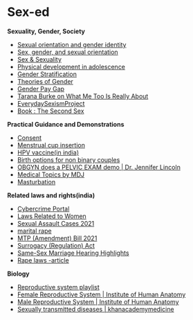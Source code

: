# Sex-ed

<b>Sexuality, Gender, Society</b>

- [Sexual orientation and gender identity](https://youtu.be/xCMmZUu07IQ)
- [Sex, gender, and sexual orientation](https://youtu.be/Hkmsu9Tl7NE)
- [Sex & Sexuality](https://youtu.be/Kqt-_ILgv5c)
- [Physical development in adolescence](https://youtu.be/DWKWjpVsGng)
- [Gender Stratification](https://youtu.be/Yb1_4FPtzrI)
- [Theories of Gender](https://youtu.be/CquRz_cceH8)
- [Gender Pay Gap](https://youtu.be/it0EYBBl5LI) 
- [Tarana Burke on What Me Too Is Really About](https://youtu.be/GfJ3bIAQOKg)
- [EverydaySexismProject](https://youtu.be/LhjsRjC6B8U)
- [Book : The Second Sex](https://youtu.be/Ws2Y2cWme8c)



<b>Practical Guidance and Demonstrations</b>

- [Consent](https://www.plannedparenthood.org/learn/relationships/sexual-consent)
- [Menstrual cup insertion](https://youtu.be/qgdPI7oqmRE)
- [HPV vaccine(in india)](https://www.hindustantimes.com/lifestyle/health/india-launches-first-cervical-cancer-vaccine-why-it-s-important-to-get-jabbed-101662888723563.html)
- [Birth options for non binary couples](https://youtu.be/C1v3BIIox0Q)
- [OBGYN does a PELVIC EXAM demo | Dr. Jennifer Lincoln](https://youtu.be/mf_aCVcLJF4)
- [Medical Topics by MDJ](https://youtube.com/playlist?list=PLVH2Gpf8wKeTV5z1F5kgyWqt1TsqwZmki)
- [Masturbation](https://youtu.be/3U3gA51gXKg)



<b>Related laws and rights(india)</b>

- [Cybercrime Portal](https://cybercrime.gov.in/)
- [Laws Related to Women](http://www.ncw.nic.in/important-links/List-of-Laws-Related-to-Women)
- [Sexual Assault Cases 2021](https://youtu.be/CpQIIlDJuE0)
- [marital rape](https://youtu.be/SfI8Y5fxBPY)
- [MTP (Amendment) Bill 2021](https://youtu.be/jBuTZ90jcRM)
- [Surrogacy (Regulation) Act](https://blog.finology.in/Legal-news/is-surrogacy-legal-in-india)
- [Same-Sex Marriage Hearing Highlights](https://www.ndtv.com/india-news/gay-marriage-case-live-updates-supreme-court-hearing-in-same-sex-marriage-case-today-3957229)
- [Rape laws -article](https://www.lawinsider.in/columns/all-you-need-to-know-about-rape-in-india)



<b>Biology</b>

- [Reproductive system playlist](https://youtube.com/playlist?list=PLbKSbFnKYVY2CBGrhObSpqQagg0fYpT8K)
- [Female Reproductive System | Institute of Human Anatomy](https://youtube.com/playlist?list=PLp_Lna7o5knb-Au3FJKtF2EjlQb86SMim)
- [Male Reproductive System | Institute of Human Anatomy](https://youtube.com/playlist?list=PLp_Lna7o5knYF6DNBkfDuankaxBX-O4Du)
- [Sexually transmitted diseases | khanacademymedicine](https://youtube.com/playlist?list=PLbKSbFnKYVY3F-fvAP-zliSMylu0XZMeD)


